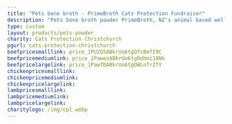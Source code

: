 ```yaml
---
title: "Pets bone broth - PrimeBroth Cats Protection Fundraiser"
description: "Pets bone broth powder PrimeBroth, NZ's animal based wellness drink for pets"
type: custom
layout: products/pets-powder
charity: Cats Protection Christchurch
pgurl: cats-protection-christchurch
beefpricesmalllink: price_1PU2Q5ABkrUo6tgOfcBmfI9C
beefpricemediumlink: price_1PawezABkrUo6tgOdhmi10Nk
beefpricelargelink: price_1PawfDABkrUo6tgOWLnTrZfY
chickenpricesmalllink:
chickenpricemediumlink:
chickenpricelargelink:
lambpricesmalllink:
lambpricemediumlink:
lambpricelargelink:
charitylogo: /img/cpl.webp
---
```



